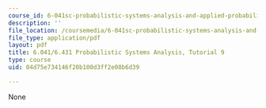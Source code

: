 ```yaml
---
course_id: 6-041sc-probabilistic-systems-analysis-and-applied-probability-fall-2013
description: ''
file_location: /coursemedia/6-041sc-probabilistic-systems-analysis-and-applied-probability-fall-2013/04d75e734146f20b100d3ff2e08b6d39_MIT6_041SCF13_tut09.pdf
file_type: application/pdf
layout: pdf
title: 6.041/6.431 Probabilistic Systems Analysis, Tutorial 9
type: course
uid: 04d75e734146f20b100d3ff2e08b6d39

---
```

None